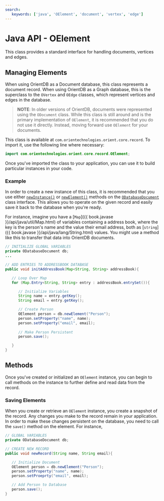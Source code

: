 ```yaml
---
search:
   keywords: ['java', 'OElement', 'document', 'vertex', 'edge']
---
```


# Java API - OElement

This class provides a standard interface for handling documents, vertices and edges.


## Managing Elements

When using OrientDB as a Document database, this class represents a document record.  When using OrientDB as a Graph database, this is the superclass to the `OVertex` and `OEdge` classes, which represent vertices and edges in the database.

>**NOTE**: In older versions of OrientDB, documents were represented using the `ODocument` class.  While this class is still around and is the primary implementation of `OElement`, it is recommended that you do not use it directly.  Instead, moving forward use `OElement` for your documents.

This class is available at `com.orientechnologies.orient.core.record`.  To import it, use the following line where necessary:

```java
import com.orientechnologies.orient.core.record.OElement;
```

Once you've imported the class to your application, you can use it to build particular instances in your code.

### Example

In order to create a new instance of this class, it is recommended that you use either [`newInstance()`](Java-Ref-ODatabaseDocument-newInstance.md) or [`newElement()`](Java-Ref-ODatabaseDocument-newElement.md) methods on the [`ODatabaseDocument`](Java-Ref-ODatabaseDocument.md) class interface.  This allows you to operate on the given record and easily save it back to the database when you're ready. 

For instance, imagine you have a [`Map`]({{ book.javase }}/api/java/util/Map.html) of variables containing a address book, where the key is the person's name and the value their email address, both as [`string`]({{ book.javase }}/api/java/lang/String.html) values.  You might use a method like this to transfer that data into OrientDB documents.

```java
// INITIALIZE GLOBAL VARIABLES
private ODatabaseDocument db;
...

// ADD ENTRIES TO ADDRESSBOOK DATABASE
public void initAddressBook(Map<String, String> addressBook){

   // Loop Over Map
   for (Map.Entry<String, String> entry : addressBook.entrySet()){

      // Initialize Variables
	  String name = entry.getKey();
	  String email = entry.getKey();

	  // Create Person 
	  OElement person = db.newElement("Person");
	  person.setProperty("name", name);
	  person.setProperty("email", email);
	  
	  // Make Person Persistent
	  person.save();

   }
}
```

## Methods

Once you've created or initialized an `OElement` instance, you can begin to call methods on the instance to further define and read data from the record.


### Saving Elements

When you create or retrieve an `OElement` instance, you create a snapshot of the record.  Any changes you make to the record remain in your application.  In order to make these changes persistent on the database, you need to call the `save()` method on the element.  For instance,

```java
// GLOBAL VARIABLES
private ODatabaseDocument db;

// CREATE NEW RECORD
public void newRecord(String name, String email){

   // Initialize Document
   OElement person = db.newElement("Person");
   person.setProperty("name", name);
   person.setProeprty("email", email);

   // Add Person to Database
   person.save();
}
```


